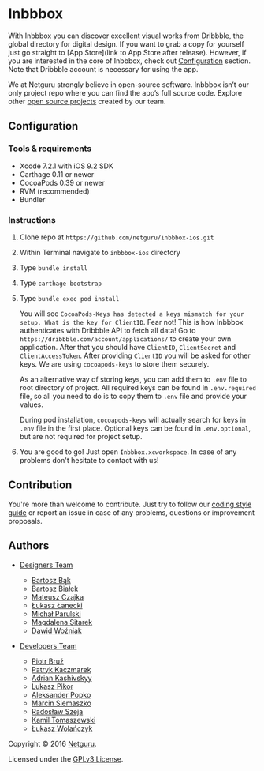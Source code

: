 # Inbbbox

With Inbbbox you can discover excellent visual works from Dribbble, the global directory for digital design.
If you want to grab a copy for yourself just go straight to [App Store](link to App Store after release). However, if you are interested in the core of Inbbbox, check out [Configuration](#configuration) section. Note that Dribbble account is necessary for using the app.

We at Netguru strongly believe in open-source software. Inbbbox isn’t our only project repo where you can find the app’s full source code. Explore other [open source projects](https://www.netguru.co/opensource) created by our team.

## Configuration

### Tools & requirements

* Xcode 7.2.1 with iOS 9.2 SDK
* Carthage 0.11 or newer
* CocoaPods 0.39 or newer
* RVM (recommended)
* Bundler

### Instructions

1. Clone repo at `https://github.com/netguru/inbbbox-ios.git`
2. Within Terminal navigate to `inbbbox-ios` directory
3. Type `bundle install`
4. Type `carthage bootstrap`
5. Type `bundle exec pod install`

    You will see `CocoaPods-Keys has detected a keys mismatch for your setup. What is the key for ClientID`. Fear not! This is how Inbbbox authenticates with Dribbble API to fetch all data! Go to `https://dribbble.com/account/applications/` to create your own application. After that you should have `ClientID`, `ClientSecret` and `ClientAccessToken`. After providing `ClientID` you will be asked for other keys. We are using `cocoapods-keys` to store them securely.

    As an alternative way of storing keys, you can add them to `.env` file to root directory of project. All required keys can be found in `.env.required` file, so all you need to do is to copy them to `.env` file and provide your values.

    During pod installation, `cocoapods-keys` will actually search for keys in `.env` file in the first place. Optional keys can be found in `.env.optional`, but are not required for project setup.

6. You are good to go! Just open `Inbbbox.xcworkspace`. In case of any problems don't hesitate to contact with us!

## Contribution

You're more than welcome to contribute. Just try to follow our [coding style guide](https://github.com/netguru/swift-style-guide) or report an issue in case of any problems, questions or improvement proposals.

## Authors

* [Designers Team](https://dribbble.com/netguru)

    * [Bartosz Bąk](https://dribbble.com/bartoszbak)
    * [Bartosz Białek](https://dribbble.com/bkbl)
    * [Mateusz Czajka](https://dribbble.com/czajkovsky)
    * [Łukasz Łanecki](https://dribbble.com/LukaszLanecki)
    * [Michał Parulski](https://dribbble.com/Shuma87)
    * [Magdalena Sitarek](https://www.linkedin.com/in/magdalenasitarek)
    * [Dawid Woźniak](https://dribbble.com/dawidw)

* [Developers Team](https://github.com/netguru/inbbbox-ios/graphs/contributors)

    * [Piotr Bruź](https://github.com/pbruz)
    * [Patryk Kaczmarek](https://github.com/PatrykKaczmarek)
    * [Adrian Kashivskyy](https://github.com/akashivskyy)
    * [Lukasz Pikor](https://github.com/pikor)
    * [Aleksander Popko](https://github.com/APbjj)
    * [Marcin Siemaszko](https://github.com/Siemian)
    * [Radosław Szeja](https://github.com/rad3ks)
    * [Kamil Tomaszewski](https://github.com/kamil-tomaszewski)
    * [Łukasz Wolańczyk](https://github.com/lukwol)

Copyright © 2016 [Netguru](http://netguru.co).

Licensed under the [GPLv3 License](LICENSE.txt).
